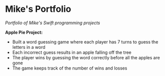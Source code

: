 # Mike's Portfolio
_Portfolio of Mike's Swift programming projects_

**Apple Pie Project:**  

* Built a word guessing game where each player has 7 turns to guess the letters in a word
* Each incorrect guess results in an apple falling off the tree
* The player wins by guessing the word correctly before all the apples are gone
* The game keeps track of the number of wins and losses
